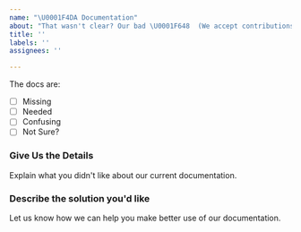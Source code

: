 ```yaml
---
name: "\U0001F4DA Documentation"
about: "That wasn't clear? Our bad \U0001F648  (We accept contributions!)"
title: ''
labels: ''
assignees: ''

---
```


<!--
Thanks for taking the time to let us know something's up! 🤍

Please - do not - remove this template.
Please - do not - skip or remove parts of this template.
Or your issue may be closed.

💻  Need help or support? Don't open an issue!
Head to https://developer.webex.com/support

💡 There's something missing you'd like to see? Don't open an issue!
Go to https://ciscocollaboration.aha.io/ to let us know about your use case.
-->

The docs are:

<!-- Please place an x (no spaces!) in all [ ] that apply -->

- [ ] Missing
- [ ] Needed
- [ ] Confusing
- [ ] Not Sure?

### Give Us the Details
Explain what you didn't like about our current documentation.

### Describe the solution you'd like
Let us know how we can help you make better use of our documentation.
